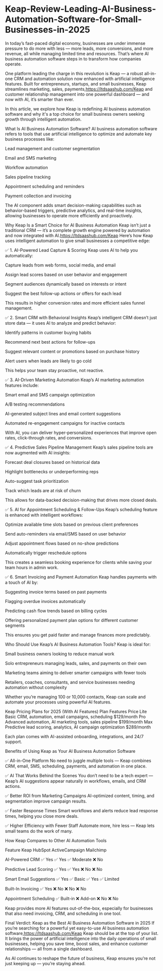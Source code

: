 # Keap-Review-Leading-AI-Business-Automation-Software-for-Small-Businesses-in-2025


In today’s fast-paced digital economy, businesses are under immense pressure to do more with less — more leads, more conversions, and more revenue, all while managing limited time and resources. That’s where AI business automation software steps in to transform how companies operate.

One platform leading the charge in this revolution is Keap — a robust all-in-one CRM and automation solution now enhanced with artificial intelligence features. Built for entrepreneurs, startups, and small businesses, Keap streamlines marketing, sales, payments,https://ltdsaashub.com/Keap and customer relationship management into one powerful dashboard — and now with AI, it’s smarter than ever.

In this article, we explore how Keap is redefining AI business automation software and why it's a top choice for small business owners seeking growth through intelligent automation.

What Is AI Business Automation Software?
AI business automation software refers to tools that use artificial intelligence to optimize and automate key business processes like:

Lead management and customer segmentation

Email and SMS marketing

Workflow automation

Sales pipeline tracking

Appointment scheduling and reminders

Payment collection and invoicing

The AI component adds smart decision-making capabilities such as behavior-based triggers, predictive analytics, and real-time insights, allowing businesses to operate more efficiently and proactively.

Why Keap Is a Smart Choice for AI Business Automation
Keap isn’t just a traditional CRM — it’s a complete growth engine powered by automation and now integrated with AI.https://ltdsaashub.com/Keap Here’s how Keap uses intelligent automation to give small businesses a competitive edge:

✅ 1. AI-Powered Lead Capture & Scoring
Keap uses AI to help you automatically:

Capture leads from web forms, social media, and email

Assign lead scores based on user behavior and engagement

Segment audiences dynamically based on interests or intent

Suggest the best follow-up actions or offers for each lead

This results in higher conversion rates and more efficient sales funnel management.

✅ 2. Smart CRM with Behavioral Insights
Keap’s intelligent CRM doesn’t just store data — it uses AI to analyze and predict behavior:

Identify patterns in customer buying habits

Recommend next best actions for follow-ups

Suggest relevant content or promotions based on purchase history

Alert users when leads are likely to go cold

This helps your team stay proactive, not reactive.

✅ 3. AI-Driven Marketing Automation
Keap’s AI marketing automation features include:

Smart email and SMS campaign optimization

A/B testing recommendations

AI-generated subject lines and email content suggestions

Automated re-engagement campaigns for inactive contacts

With AI, you can deliver hyper-personalized experiences that improve open rates, click-through rates, and conversions.

✅ 4. Predictive Sales Pipeline Management
Keap’s sales pipeline tools are now augmented with AI insights:

Forecast deal closures based on historical data

Highlight bottlenecks or underperforming reps

Auto-suggest task prioritization

Track which leads are at risk of churn

This allows for data-backed decision-making that drives more closed deals.

✅ 5. AI for Appointment Scheduling & Follow-Ups
Keap’s scheduling feature is enhanced with intelligent workflows:

Optimize available time slots based on previous client preferences

Send auto-reminders via email/SMS based on user behavior

Adjust appointment flows based on no-show predictions

Automatically trigger reschedule options

This creates a seamless booking experience for clients while saving your team hours in admin work.

✅ 6. Smart Invoicing and Payment Automation
Keap handles payments with a touch of AI by:

Suggesting invoice terms based on past payments

Flagging overdue invoices automatically

Predicting cash flow trends based on billing cycles

Offering personalized payment plan options for different customer segments

This ensures you get paid faster and manage finances more predictably.

Who Should Use Keap’s AI Business Automation Tools?
Keap is ideal for:

Small business owners looking to reduce manual work

Solo entrepreneurs managing leads, sales, and payments on their own

Marketing teams aiming to deliver smarter campaigns with fewer tools

Retailers, coaches, consultants, and service businesses needing automation without complexity

Whether you’re managing 100 or 10,000 contacts, Keap can scale and automate your processes using powerful AI features.

Keap Pricing Plans for 2025 (With AI Features)
Plan	Features	Price
Lite	Basic CRM, automation, email campaigns, scheduling	$129/month
Pro	Advanced automation, AI marketing tools, sales pipeline	$199/month
Max	Predictive lead scoring, analytics, AI campaign optimization	$289/month

Each plan comes with AI-assisted onboarding, integrations, and 24/7 support.

Benefits of Using Keap as Your AI Business Automation Software

✅ All-in-One Platform
No need to juggle multiple tools — Keap combines CRM, email, SMS, scheduling, payments, and automation in one place.

✅ AI That Works Behind the Scenes
You don’t need to be a tech expert — Keap’s AI suggestions appear naturally in workflows, emails, and CRM actions.

✅ Better ROI from Marketing Campaigns
AI-optimized content, timing, and segmentation improve campaign results.

✅ Faster Response Times
Smart workflows and alerts reduce lead response times, helping you close more deals.

✅ Higher Efficiency with Fewer Staff
Automate more, hire less — Keap lets small teams do the work of many.

How Keap Compares to Other AI Automation Tools

Feature	Keap	HubSpot	ActiveCampaign	Mailchimp

AI-Powered CRM	✅ Yes	✅ Yes	✅ Moderate	❌ No

Predictive Lead Scoring	✅ Yes	✅ Yes	❌ No	❌ No

Smart Email Suggestions	✅ Yes	✅ Basic	✅ Yes	✅ Limited

Built-In Invoicing	✅ Yes	❌ No	❌ No	❌ No

Appointment Scheduling	✅ Built-in	❌ Add-on	❌ No	❌ No

Keap provides more AI features out-of-the-box, especially for businesses that also need invoicing, CRM, and scheduling in one tool.

Final Verdict: Keap as the Best AI Business Automation Software in 2025
If you’re searching for a powerful yet easy-to-use AI business automation software,https://ltdsaashub.com/Keap Keap should be at the top of your list. It brings the power of artificial intelligence into the daily operations of small businesses, helping you save time, boost sales, and enhance customer relationships — all from a single dashboard.

As AI continues to reshape the future of business, Keap ensures you’re not just keeping up — you’re staying ahead.

